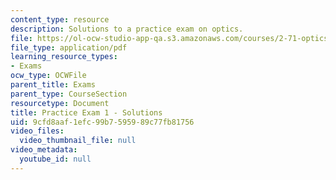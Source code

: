 ```yaml
---
content_type: resource
description: Solutions to a practice exam on optics.
file: https://ol-ocw-studio-app-qa.s3.amazonaws.com/courses/2-71-optics-spring-2009/9cfd8aaf1efc99b7595989c77fb81756_MIT2_71S09_practice1_sol.pdf
file_type: application/pdf
learning_resource_types:
- Exams
ocw_type: OCWFile
parent_title: Exams
parent_type: CourseSection
resourcetype: Document
title: Practice Exam 1 - Solutions
uid: 9cfd8aaf-1efc-99b7-5959-89c77fb81756
video_files:
  video_thumbnail_file: null
video_metadata:
  youtube_id: null
---
```

